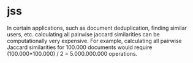 # jss

In certain applications, such as document deduplication, finding similar users, etc. calculating all pairwise jaccard similarities can be computationally very expensive. For example, calculating all pairwise Jaccard similarities for 100.000 documents would require (100.000*100.000) / 2 = 5.000.000.000 operations.
